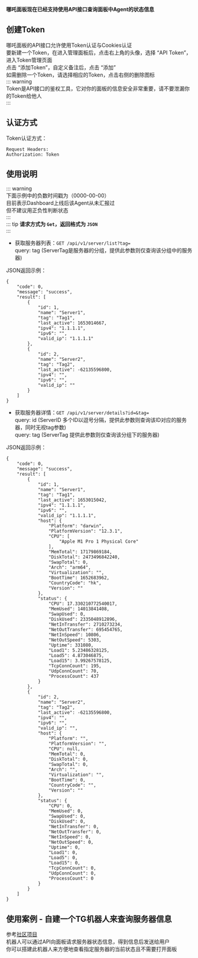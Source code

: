**哪吒面板现在已经支持使用API接口查询面板中Agent的状态信息**  

## 创建Token
哪吒面板的API接口允许使用Token认证与Cookies认证  
要新建一个Token，在进入管理面板后，点击右上角的头像，选择 “API Token”，进入Token管理页面  
点击 “添加Token”，自定义备注后，点击 “添加”  
如需删除一个Token，请选择相应的Token，点击右侧的删除图标  
::: warning  
Token是API接口的鉴权工具，它对你的面板的信息安全非常重要，请不要泄漏你的Token给他人  
:::

## 认证方式
Token认证方式：
```  
Request Headers:  
Authorization: Token
```  
## 使用说明    
::: warning  
下面示例中的负数时间戳为（0000-00-00）  
目前表示Dashboard上线后该Agent从未汇报过  
但不建议用正负性判断状态  
:::  
::: tip
**请求方式为 `Get`，返回格式为 `JSON`**  
:::
+ 获取服务器列表：`GET /api/v1/server/list?tag=`  
query: tag (ServerTag是服务器的分组，提供此参数则仅查询该分组中的服务器)   

JSON返回示例：
```
{
    "code": 0,
    "message": "success",
    "result": [
        {
            "id": 1,
            "name": "Server1",
            "tag": "Tag1",
            "last_active": 1653014667,
            "ipv4": "1.1.1.1",
            "ipv6": "",
            "valid_ip": "1.1.1.1"
        },
        {
            "id": 2,
            "name": "Server2",
            "tag": "Tag2",
            "last_active": -62135596800,
            "ipv4": "",
            "ipv6": "",
            "valid_ip": ""
        }
    ]
}
```  
  
+ 获取服务器详情：`GET /api/v1/server/details?id=&tag=`  
query: id (ServerID 多个ID以逗号分隔，提供此参数则查询该ID对应的服务器，同时无视tag参数)  
query: tag (ServerTag 提供此参数则仅查询该分组下的服务器)  

JSON返回示例：
```
{
    "code": 0,
    "message": "success",
    "result": [
        {
            "id": 1,
            "name": "Server1",
            "tag": "Tag1",
            "last_active": 1653015042,
            "ipv4": "1.1.1.1",
            "ipv6": "",
            "valid_ip": "1.1.1.1",
            "host": {
                "Platform": "darwin",
                "PlatformVersion": "12.3.1",
                "CPU": [
                    "Apple M1 Pro 1 Physical Core"
                ],
                "MemTotal": 17179869184,
                "DiskTotal": 2473496842240,
                "SwapTotal": 0,
                "Arch": "arm64",
                "Virtualization": "",
                "BootTime": 1652683962,
                "CountryCode": "hk",
                "Version": ""
            },
            "status": {
                "CPU": 17.330210772540017,
                "MemUsed": 14013841408,
                "SwapUsed": 0,
                "DiskUsed": 2335048912896,
                "NetInTransfer": 2710273234,
                "NetOutTransfer": 695454765,
                "NetInSpeed": 10806,
                "NetOutSpeed": 5303,
                "Uptime": 331080,
                "Load1": 5.23486328125,
                "Load5": 4.873046875,
                "Load15": 3.99267578125,
                "TcpConnCount": 195,
                "UdpConnCount": 70,
                "ProcessCount": 437
            }
        },
        {
            "id": 2,
            "name": "Server2",
            "tag": "Tag2",
            "last_active": -62135596800,
            "ipv4": "",
            "ipv6": "",
            "valid_ip": "",
            "host": {
                "Platform": "",
                "PlatformVersion": "",
                "CPU": null,
                "MemTotal": 0,
                "DiskTotal": 0,
                "SwapTotal": 0,
                "Arch": "",
                "Virtualization": "",
                "BootTime": 0,
                "CountryCode": "",
                "Version": ""
            },
            "status": {
                "CPU": 0,
                "MemUsed": 0,
                "SwapUsed": 0,
                "DiskUsed": 0,
                "NetInTransfer": 0,
                "NetOutTransfer": 0,
                "NetInSpeed": 0,
                "NetOutSpeed": 0,
                "Uptime": 0,
                "Load1": 0,
                "Load5": 0,
                "Load15": 0,
                "TcpConnCount": 0,
                "UdpConnCount": 0,
                "ProcessCount": 0
            }
        }
    ]
}
```

## 使用案例 - 自建一个TG机器人来查询服务器信息  
参考[社区项目](https://github.com/spiritLHLS/nezha_api_tgbot)  
机器人可以通过API向面板请求服务器状态信息，得到信息后发送给用户  
你可以搭建此机器人来方便地查看指定服务器的当前状态且不需要打开面板